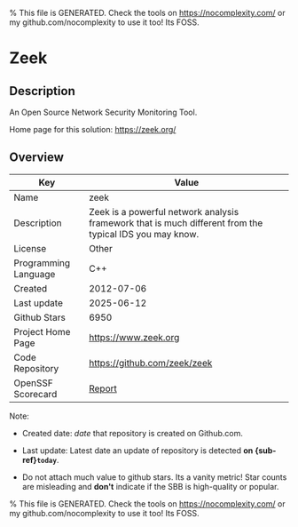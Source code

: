 
% This file is GENERATED. Check the tools on https://nocomplexity.com/ or my github.com/nocomplexity to use it too! Its FOSS. 

# Zeek

## Description 

An Open Source Network Security Monitoring Tool.

Home page for this solution: https://zeek.org/ 

## Overview 

| Key | Value |
| --- | --- |
| Name | zeek |
| Description | Zeek is a powerful network analysis framework that is much different from the typical IDS you may know. |
| License | Other |
| Programming Language | C++ |
| Created | 2012-07-06 |
| Last update | 2025-06-12 |
| Github Stars | 6950 |
| Project Home Page | https://www.zeek.org |
| Code Repository | https://github.com/zeek/zeek |
| OpenSSF Scorecard | [Report](https://securityscorecards.dev/viewer/?uri=github.com/zeek/zeek) |

Note:
 - Created date: *date* that repository is created on Github.com. 

- Last update: Latest date an update of repository is detected **on {sub-ref}`today`**. 

- Do not attach much value to github stars. Its a vanity metric! Star counts are misleading and 
**don't** indicate if the SBB is high-quality or popular.

% This file is GENERATED. Check the tools on https://nocomplexity.com/ or my github.com/nocomplexity to use it too! Its FOSS. 

